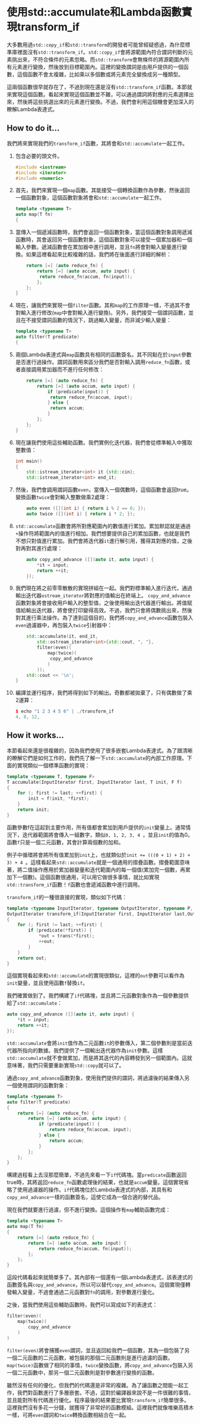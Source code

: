 # 使用std::accumulate和Lambda函數實現transform_if

大多數用過`std::copy_if`和`std::transform`的開發者可能曾經疑惑過，為什麼標準庫裡面沒有`std::transform_if`。`std::copy_if`會將源範圍內符合謂詞判斷的元素挑出來，不符合條件的元素忽略。而`std::transform`會無條件的將源範圍內所有元素進行變換，然後放到目標範圍內。這裡的變換謂詞是由用戶提供的一個函數，這個函數不會太複雜，比如乘以多個數或將元素完全變換成另一種類型。

這兩個函數很早就存在了，不過到現在還是沒有`std::transform_if`函數。本節就來實現這個函數。看起來實現這個函數並不難，可以通過謂詞將對應的元素選擇出來，然後將這些挑選出來的元素進行變換。不過，我們會利用這個機會更加深入的瞭解Lambda表達式。

## How to do it...

我們將來實現我們的`transform_if`函數，其將會和`std::accumulate`一起工作。

1. 包含必要的頭文件。

   ```c++
   #include <iostream>
   #include <iterator>
   #include <numeric>
   ```

2. 首先，我們來實現一個`map`函數。其能接受一個轉換函數作為參數，然後返回一個函數對象，這個函數對象將會和`std::accumulate`一起工作。

   ```c++
   template <typename T>
   auto map(T fn)
   {
   ```

3. 當傳入一個遞減函數時，我們會返回一個函數對象，當這個函數對象調用遞減函數時，其會返回另一個函數對象，這個函數對象可以接受一個累加器和一個輸入參數。遞減函數會在累加器中進行調用，並且`fn`將會對輸入變量進行變換。如果這裡看起來比較複雜的話，我們將在後面進行詳細的解析：

   ```c++
       return [=] (auto reduce_fn) {
           return [=] (auto accum, auto input) {
           	return reduce_fn(accum, fn(input));
           };
       };
   }
   ```

4. 現在，讓我們來實現一個`filter`函數。其和`map`的工作原理一樣，不過其不會對輸入進行修改(`map`中會對輸入進行變換)。另外，我們接受一個謂詞函數，並且在不接受謂詞函數的情況下，跳過輸入變量，而非減少輸入變量：

   ```c++
   template <typename T>
   auto filter(T predicate)
   {
   ```

5. 兩個Lambda表達式與`map`函數具有相同的函數簽名。其不同點在於`input`參數是否進行過操作。謂詞函數用來區分我們是否對輸入調用`reduce_fn`函數，或者直接調用累加器而不進行任何修改：

   ```c++
       return [=] (auto reduce_fn) {
           return [=] (auto accum, auto input) {
               if (predicate(input)) {
               	return reduce_fn(accum, input);
               } else {
               	return accum;
               }
           };
       };
   }
   ```

6. 現在讓我們使用這些輔助函數。我們實例化迭代器，我們會從標準輸入中獲取整數值：

   ```c++
   int main()
   {
       std::istream_iterator<int> it {std::cin};
       std::istream_iterator<int> end_it;
   ```

7. 然後，我們會調用謂詞函數`even`，當傳入一個偶數時，這個函數會返回true。變換函數`twice`會對輸入整數做乘2處理：

   ```c++
       auto even ([](int i) { return i % 2 == 0; });
       auto twice ([](int i) { return i * 2; });
   ```

8. `std::accumulate`函數會將所對應範圍內的數值進行累加。累加默認就是通過`+`操作符將範圍內的值進行相加。我們想要提供自己的累加函數，也就是我們不想只對值進行累加。我們會將迭代器`it`進行解引用，獲得其對應的值，之後對再對其進行處理：

   ```c++
       auto copy_and_advance ([](auto it, auto input) {
           *it = input;
           return ++it;
       });
   ```

9. 我們現在將之前零零散散的實現拼組在一起。我們對標準輸入進行迭代，通過輸出迭代器`ostream_iterator`將對應的值輸出在終端上。 `copy_and_advance`函數對象將會接收用戶輸入的整型值，之後使用輸出迭代器進行輸出。將值賦值給輸出迭代器，將會使打印變得高效。不過，我們只會將偶數挑出來，然後對其進行乘法操作。為了達到這個目的，我們將`copy_and_advance`函數包裝入`even`過濾器中，再包裝入`twice`引射器中：

   ```c++
       std::accumulate(it, end_it,
           std::ostream_iterator<int>{std::cout, ", "},
           filter(even)(
               map(twice)(
               	copy_and_advance
               )
           ));
       std::cout << '\n';
   }
   ```

10. 編譯並運行程序，我們將得到如下的輸出。奇數都被拋棄了，只有偶數做了乘2運算：

    ```c++
    $ echo "1 2 3 4 5 6" | ./transform_if
    4, 8, 12,
    ```

## How it works...

本節看起來還是很複雜的，因為我們使用了很多嵌套Lambda表達式。為了跟清晰的瞭解它們是如何工作的，我們先了解一下`std::accumulate`的內部工作原理。下面的實現類似一個標準函數的實現：

```c++
template <typename T, typename F>
T accumulate(InputIterator first, InputIterator last, T init, F f)
{
    for (; first != last; ++first) {
    	init = f(init, *first);
    }
    return init;
}
```

函數參數f在這起到主要作用，所有值都會累加到用戶提供的`init`變量上。通常情況下，迭代器範圍將會傳入一組數字，類似`0, 1, 2, 3, 4 `，並且`init`的值為0。函數`f`只是一個二元函數，其會計算兩個數的加和。

例子中循環將會將所有值累加到`init`上，也就類似於`init += (((0 + 1) + 2) + 3) + 4 `。這樣看起來`std::accumulate`就是一個通用的摺疊函數。摺疊範圍意味著，將二值操作應用於累加器變量和迭代範圍內的每一個值(累加完一個數，再累加下一個數)。這個函數很通用，可以用它做很多事情，就比如實現`std::transform_if`函數！`f`函數也會遞減函數中進行調用。

`transform_if`的一種很直接的實現，類似如下代碼：

```c++
template <typename InputIterator, typename OutputIterator, typename P, typename Transform>
OutputIterator transform_if(InputIterator first, InputIterator last,OutputIterator out,P predicate, Transform trans)
{
    for (; first != last; ++first) {
        if (predicate(*first)) {
            *out = trans(*first);
            ++out;
        }
    }
    return out;
}
```

這個實現看起來和`std::accumulate`的實現很類似，這裡的`out`參數可以看作為`init`變量，並且使用函數`f`替換`if`。

我們確實做到了。我們構建了`if`代碼塊，並且將二元函數對象作為一個參數提供給了`std::accumulate`：

```c++
auto copy_and_advance ([](auto it, auto input) {
    *it = input;
    return ++it;
});
```

`std::accumulate`會將`init`值作為二元函數`it`的參數傳入，第二個參數則是當前迭代器所指向的數據。我們提供了一個輸出迭代器作為`init`參數。這樣`std::accumulate`就不會做累加，而是將其迭代的內容轉發到另一個範圍內。這就意味著，我們只需要重新實現`std::copy`就可以了。

通過`copy_and_advance`函數對象，使用我們提供的謂詞，將過濾後的結果傳入另一個使用謂詞的函數對象：

```c++
template <typename T>
auto filter(T predicate)
{
    return [=] (auto reduce_fn) {
        return [=] (auto accum, auto input) {
            if (predicate(input)) {
            	return reduce_fn(accum, input);
            } else {
            	return accum;
            }
        };
    };
}
```

構建過程看上去沒那麼簡單，不過先來看一下`if`代碼塊。當`predicate`函數返回true時，其將返回`reduce_fn`函數處理後的結果，也就是`accum`變量。這個實現省略了使用過濾器的操作。`if`代碼塊位於Lambda表達式的內部，其具有和`copy_and_advance`一樣的函數簽名，這使它成為一個合適的替代品。

現在我們就要進行過濾，但不進行變換。這個操作有`map`輔助函數完成：

```c++
template <typename T>
auto map(T fn)
{
    return [=] (auto reduce_fn) {
        return [=] (auto accum, auto input) {
        	return reduce_fn(accum, fn(input));
        };
    };
}
```

這段代碼看起來就簡單多了。其內部有一個還有一個Lambda表達式，該表達式的函數簽名與`copy_and_advance`，所以可以替代`copy_and_advance`。這個實現僅轉發輸入變量，不過會通過二元函數對`fn`的調用，對參數進行量化。

之後，當我們使用這些輔助函數時，我們可以寫成如下的表達式：

```c++
filter(even)(
    map(twice)(
    	copy_and_advance
    )
)
```

`filter(even)`將會捕獲`even`謂詞，並且返回給我們一個函數，其為一個包裝了另一個二元函數的二元函數，被包裝的那個二元函數則是進行過濾的函數。`map(twice)`函數做了相同的事情，`twice`變換函數，將`copy_and_advance`包裝入另一個二元函數中，那另一個二元函數則是對參數進行變換的函數。

雖然沒有任何的優化，但我們的代碼還是非常的複雜。為了讓函數之間能一起工作，我們對函數進行了多層嵌套。不過，這對於編譯器來說不是一件很難的事情，並且能對所有代碼進行優化。程序最後的結果要比實現`transform_if`簡單很多。這裡我們沒有多花一分錢，就獲得了非常好的函數模組。這裡我們就像堆樂高積木一樣，可將`even`謂詞和`twice`轉換函數相結合在一起。

